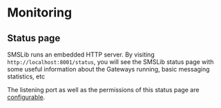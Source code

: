 # Monitoring

## Status page

SMSLib runs an embedded HTTP server. By visiting `http://localhost:8001/status`, you will see the SMSLib status page with some useful information about the Gateways running, basic messaging statistics, etc

The listening port as well as the permissions of this status page are [configurable](https://github.com/smslib/smslib/wiki/GeneralConfiguration).
